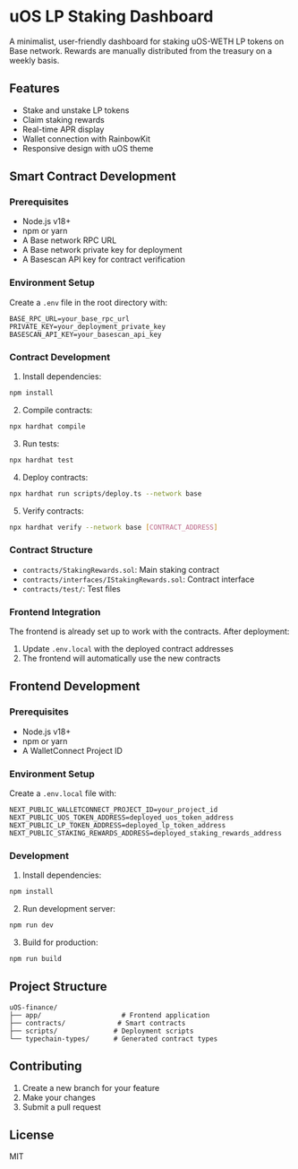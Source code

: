# uOS LP Staking Dashboard

A minimalist, user-friendly dashboard for staking uOS-WETH LP tokens on Base network. Rewards are manually distributed from the treasury on a weekly basis.

## Features

- Stake and unstake LP tokens
- Claim staking rewards
- Real-time APR display
- Wallet connection with RainbowKit
- Responsive design with uOS theme

## Smart Contract Development

### Prerequisites
- Node.js v18+
- npm or yarn
- A Base network RPC URL
- A Base network private key for deployment
- A Basescan API key for contract verification

### Environment Setup
Create a `.env` file in the root directory with:
```env
BASE_RPC_URL=your_base_rpc_url
PRIVATE_KEY=your_deployment_private_key
BASESCAN_API_KEY=your_basescan_api_key
```

### Contract Development
1. Install dependencies:
```bash
npm install
```

2. Compile contracts:
```bash
npx hardhat compile
```

3. Run tests:
```bash
npx hardhat test
```

4. Deploy contracts:
```bash
npx hardhat run scripts/deploy.ts --network base
```

5. Verify contracts:
```bash
npx hardhat verify --network base [CONTRACT_ADDRESS]
```

### Contract Structure
- `contracts/StakingRewards.sol`: Main staking contract
- `contracts/interfaces/IStakingRewards.sol`: Contract interface
- `contracts/test/`: Test files

### Frontend Integration
The frontend is already set up to work with the contracts. After deployment:
1. Update `.env.local` with the deployed contract addresses
2. The frontend will automatically use the new contracts

## Frontend Development

### Prerequisites
- Node.js v18+
- npm or yarn
- A WalletConnect Project ID

### Environment Setup
Create a `.env.local` file with:
```env
NEXT_PUBLIC_WALLETCONNECT_PROJECT_ID=your_project_id
NEXT_PUBLIC_UOS_TOKEN_ADDRESS=deployed_uos_token_address
NEXT_PUBLIC_LP_TOKEN_ADDRESS=deployed_lp_token_address
NEXT_PUBLIC_STAKING_REWARDS_ADDRESS=deployed_staking_rewards_address
```

### Development
1. Install dependencies:
```bash
npm install
```

2. Run development server:
```bash
npm run dev
```

3. Build for production:
```bash
npm run build
```

## Project Structure
```
uOS-finance/
├── app/                    # Frontend application
├── contracts/             # Smart contracts
├── scripts/              # Deployment scripts
└── typechain-types/      # Generated contract types
```

## Contributing
1. Create a new branch for your feature
2. Make your changes
3. Submit a pull request

## License
MIT 